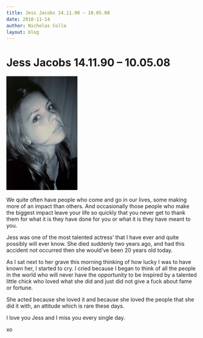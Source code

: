```yaml
---
title: Jess Jacobs 14.11.90 – 10.05.08
date: 2010-11-14
author: Nicholas Colla
layout: blog
---
```

# Jess Jacobs 14.11.90 – 10.05.08

[![](/static/blog/2010-11-Jessica-Jacobs-187x300.jpg "Jessica Jacobs")](./../2010/11/14/jess-jacobs-14-11-90-10-05-08/frozen-city/)

We quite often have people who come and go in our lives, some making more of an impact than others. And occasionally those people who make the biggest impact leave your life so quickly that you never get to thank them for what it is they have done for you or what it is they have meant to you.

Jess was one of the most talented actress’ that I have ever and quite possibly will ever know. She died suddenly two years ago, and had this accident not occurred then she would’ve been 20 years old today.

As I sat next to her grave this morning thinking of how lucky I was to have known her, I started to cry. I cried because I began to think of all the people in the world who will never have the opportunity to be inspired by a talented little chick who loved what she did and just did not give a fuck about fame or fortune.

She acted because she loved it and because she loved the people that she did it with, an attitude which is rare these days.

I love you Jess and I miss you every single day.

xo